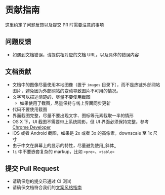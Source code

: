 # 贡献指南

这里约定了问题反馈以及提交 PR 时需要注意的事项

## 问题反馈

- 如遇到文档错误，请提供相对应的文档 URL，以及具体的错误内容

## 文档贡献

- 文档中的图像尽量使用本地图像（置于 `images` 目录下），而不是热链外部网站图片，避免因为外部网站的变动导致图片不可用的情况。
- 文字可以描述清楚的，尽量不要使用截图
  - 如果使用了截图，尽量保持与线上界面同步更新
- 代码不要使用截图
- 界面截图完整，尽量不要出现文字、图标等元素截取一半的情形
- OS X 下，UI 截图不需要带上系统阴影，但 UI 界面必须保持完整，参考 [Chrome Developer](https://developer.chrome.com/devtools/docs/remote-debugging)
- iOS 或者 Android 截图，如果是 2x 或者 3x 的高像素，downscale 至 1x 尺寸
- 由于中文在屏幕上的显示的特性，尽量避免使用_斜体_
- `li` 中不要嵌套复杂的 markup，比如 `<pre>`、`<table>`

## 提交 Pull Request

- 请确保您的提交已通过 CI 测试
- 请确保文档符合我们的[文案风格指南](https://open.leancloud.cn/copywriting-style-guide.html)
